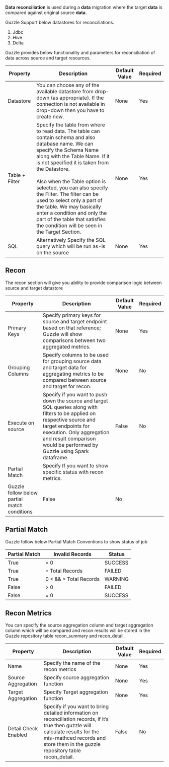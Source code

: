 **Data reconciliation** is used during a **data** migration where the target **data** is compared against original source **data.**

Guzzle Support below datastores for reconciliations.

1. Jdbc
2. Hive
3. Delta

Guzzle provides below functionality and parameters for reconciliation of data across source and target resources.

|Property|Description|Default Value|Required|
|--- |--- |--- |--- |
|Datastore|You can choose any of the available datastore from drop-down (as appropriate). If the connection is not available in drop-down then you have to create new.|None|Yes|
|Table + Filter|Specify the table from where to read data. The table can contain schema and also database name. We can specify the Schema Name along with the Table Name. If it is not specified it is taken from the Datastore.<br/><br/>Also when the Table option is selected, you can also specify the Filter. The filter can be used to select only a part of the table. We may basically enter a condition and only the part of the table that satisfies the condition will be seen in the Target Section.|None|Yes|
|SQL|Alternatively Specify the SQL query which will be run as-is on the source|None|Yes|


## Recon

The recon section will give you ability to provide comparison logic between source and target datastore

|Property|Description|Default Value|Required|
|--- |--- |--- |--- |
|Primary Keys|Specify primary keys for source and target endpoint based on that reference; Guzzle will show comparisons between two aggregated metrics.|None|Yes|
|Grouping Columns|Specify columns to be used for grouping source data and target data for aggregating metrics to be compared between source and target for recon.|None|No|
|Execute on source|Specify if you want to push down the source and target SQL queries along with filters to be applied on respective source and target endpoints for execution. Only aggregation and result comparison would be performed by Guzzle using Spark dataframe.|False|No|
|Partial Match|Specify If you want to show specific status with recon metrics.
Guzzle follow below partial match conditions|False|No|


## Partial Match

Guzzle follow below Partial Match Conventions to show status of job

|Partial Match|Invalid Records|Status|
|--- |--- |--- |
|True|= 0|SUCCESS|
|True|= Total Records|FAILED|
|True|0 < && > Total Records|WARNING|
|False|> 0|FAILED|
|False|= 0|SUCCESS|



## Recon Metrics

You can specify the source aggregation column and target aggregation column which will be compared and recon results will be stored in the Guzzle repository table recon_summary and recon_detail.

|Property|Description|Default Value|Required|
|--- |--- |--- |--- |
|Name|Specify the name of the recon metrics|None|Yes|
|Source Aggregation|Specify source aggregation function|None|Yes|
|Target Aggregation|Specify Target aggregation function|None|Yes|
|Detail Check Enabled|Specify if you want to bring detailed information on reconciliation records, if it’s true then guzzle will calculate results for the mis-mathced records and store them in the guzzle repository table recon_detail.|False|No|


